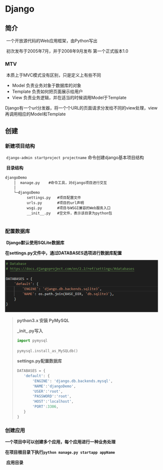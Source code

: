 # Django

## 简介

​	一个开放源代码的Web应用框架，由Python写出

​	初次发布于2005年7月，并于2008年9月发布 第一个正式版本1.0

### MTV

​	本质上于MVC模式没有区别，只是定义上有些不同

- Model  负责业务对象于数据库的对象
- Template   负责如何把页面展示给用户
- View   负责业务逻辑，并在适当的时候调用Model于Template

​	Django有一个url分发器，将一个个URL的页面请求分发给不同的view处理，view再调用相应的Model和Template

## 创建

### 新建项目结构

​		`django-admin startproject projectname` 命令创建django基本项目结构

​	**目录结构**

```shell
djangoDemo			
    │  manage.py	#命令工具，对django项目进行交互
    │
    └─djangoDemo
          settings.py	#项目配置文件
          urls.py		#项目的url声明
          wsgi.py		#项目与WSGI兼容的Web服务入口
          __init__.py 	#空文件，表示该目录为python包
        
```

### 配置数据库

​	**Django默认使用SQLite数据库**

​	**在settings.py文件中，通过DATABASES选项进行数据库配置**

![1558357603575](img/1558357603575.png)

>**python3.x 安装 PyMySQL**
>
>**\_init_.py写入**
>
>```python
>import pymysql
>
>pymysql.install_as_MySQLdb()
>```
>
>**settings.py配置数据库**
>
>```python
>DATABASES = {
>    'default': {
>        'ENGINE': 'django.db.backends.mysql',
>        'NAME':'djangoDemo',
>        'USER':'root',
>        'PASSWORD':'root',
>        'HOST':'localhost',
>        'PORT':3306,
>    }
>}
>```

### 创建应用

​	**一个项目中可以创建多个应用，每个应用进行一种业务处理**

​	**在项目根目录下执行`python manage.py startapp appName`**

​	**应用目录**